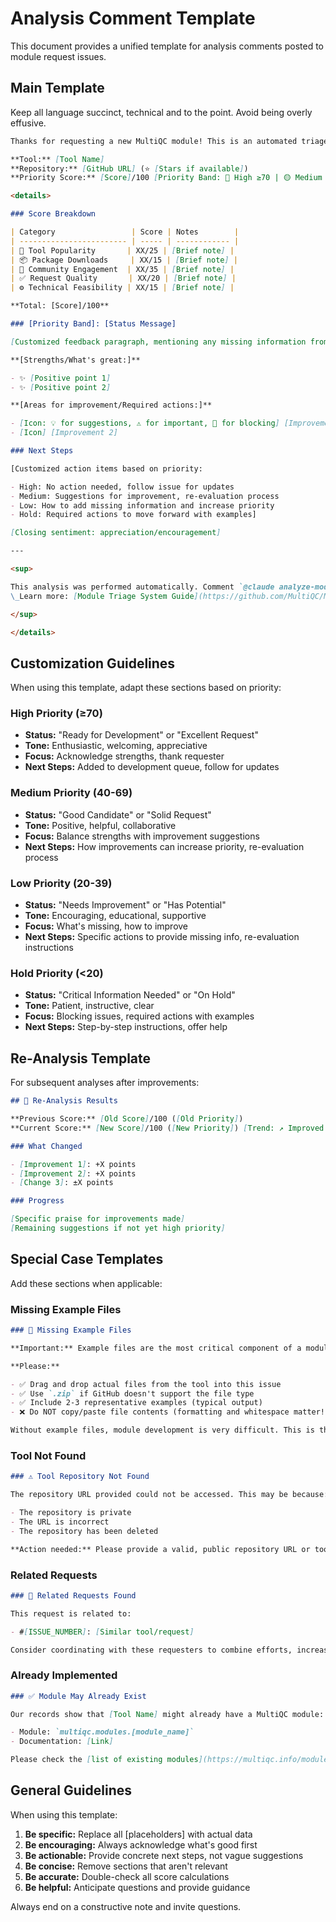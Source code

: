 # Analysis Comment Template

This document provides a unified template for analysis comments posted to module request issues.

## Main Template

Keep all language succinct, technical and to the point. Avoid being overly effusive.

```markdown
Thanks for requesting a new MultiQC module! This is an automated triage review to help prioritise development work.

**Tool:** [Tool Name]
**Repository:** [GitHub URL] (⭐ [Stars if available])
**Priority Score:** [Score]/100 [Priority Band: 🔴 High ≥70 | 🟡 Medium 40-69 | 🟢 Low 20-39 | ⚪ Hold <20]

<details>

### Score Breakdown

| Category                 | Score | Notes        |
| ------------------------ | ----- | ------------ |
| 🌟 Tool Popularity       | XX/25 | [Brief note] |
| 📦 Package Downloads     | XX/15 | [Brief note] |
| 💬 Community Engagement  | XX/35 | [Brief note] |
| ✅ Request Quality       | XX/20 | [Brief note] |
| ⚙️ Technical Feasibility | XX/15 | [Brief note] |

**Total: [Score]/100**

### [Priority Band]: [Status Message]

[Customized feedback paragraph, mentioning any missing information from the issue]

**[Strengths/What's great:]**

- ✨ [Positive point 1]
- ✨ [Positive point 2]

**[Areas for improvement/Required actions:]**

- [Icon: 💡 for suggestions, ⚠️ for important, 🚫 for blocking] [Improvement 1] [(+X points) if applicable]
- [Icon] [Improvement 2]

### Next Steps

[Customized action items based on priority:

- High: No action needed, follow issue for updates
- Medium: Suggestions for improvement, re-evaluation process
- Low: How to add missing information and increase priority
- Hold: Required actions to move forward with examples]

[Closing sentiment: appreciation/encouragement]

---

<sup>

This analysis was performed automatically. Comment `@claude analyze-module` [after making improvements] for re-evaluation.\_
\_Learn more: [Module Triage System Guide](https://github.com/MultiQC/MultiQC/blob/main/.claude/docs/module-triage-system.md)

</sup>

</details>
```

## Customization Guidelines

When using this template, adapt these sections based on priority:

### High Priority (≥70)

- **Status:** "Ready for Development" or "Excellent Request"
- **Tone:** Enthusiastic, welcoming, appreciative
- **Focus:** Acknowledge strengths, thank requester
- **Next Steps:** Added to development queue, follow for updates

### Medium Priority (40-69)

- **Status:** "Good Candidate" or "Solid Request"
- **Tone:** Positive, helpful, collaborative
- **Focus:** Balance strengths with improvement suggestions
- **Next Steps:** How improvements can increase priority, re-evaluation process

### Low Priority (20-39)

- **Status:** "Needs Improvement" or "Has Potential"
- **Tone:** Encouraging, educational, supportive
- **Focus:** What's missing, how to improve
- **Next Steps:** Specific actions to provide missing info, re-evaluation instructions

### Hold Priority (<20)

- **Status:** "Critical Information Needed" or "On Hold"
- **Tone:** Patient, instructive, clear
- **Focus:** Blocking issues, required actions with examples
- **Next Steps:** Step-by-step instructions, offer help

## Re-Analysis Template

For subsequent analyses after improvements:

```markdown
## 🔄 Re-Analysis Results

**Previous Score:** [Old Score]/100 ([Old Priority])
**Current Score:** [New Score]/100 ([New Priority]) [Trend: ↗️ Improved | ↘️ Decreased | → Unchanged]

### What Changed

- [Improvement 1]: +X points
- [Improvement 2]: +X points
- [Change 3]: ±X points

### Progress

[Specific praise for improvements made]
[Remaining suggestions if not yet high priority]
```

## Special Case Templates

Add these sections when applicable:

### Missing Example Files

```markdown
### 📁 Missing Example Files

**Important:** Example files are the most critical component of a module request (+8 points).

**Please:**

- ✅ Drag and drop actual files from the tool into this issue
- ✅ Use `.zip` if GitHub doesn't support the file type
- ✅ Include 2-3 representative examples (typical output)
- ❌ Do NOT copy/paste file contents (formatting and whitespace matter!)

Without example files, module development is very difficult. This is the #1 way to increase your request's priority.
```

### Tool Not Found

```markdown
### ⚠️ Tool Repository Not Found

The repository URL provided could not be accessed. This may be because:

- The repository is private
- The URL is incorrect
- The repository has been deleted

**Action needed:** Please provide a valid, public repository URL or tool homepage. This is required for assessing tool popularity and maintenance status.
```

### Related Requests

```markdown
### 🔄 Related Requests Found

This request is related to:

- #[ISSUE_NUMBER]: [Similar tool/request]

Consider coordinating with these requesters to combine efforts, increase community engagement, and share use cases. Related requests increase this request's priority (+5 points each).
```

### Already Implemented

```markdown
### ✅ Module May Already Exist

Our records show that [Tool Name] might already have a MultiQC module:

- Module: `multiqc.modules.[module_name]`
- Documentation: [Link]

Please check the [list of existing modules](https://multiqc.info/modules/) before proceeding. If the existing module doesn't meet your needs, please explain what additional functionality you require.
```

## General Guidelines

When using this template:

1. **Be specific:** Replace all [placeholders] with actual data
2. **Be encouraging:** Always acknowledge what's good first
3. **Be actionable:** Provide concrete next steps, not vague suggestions
4. **Be concise:** Remove sections that aren't relevant
5. **Be accurate:** Double-check all score calculations
6. **Be helpful:** Anticipate questions and provide guidance

Always end on a constructive note and invite questions.
